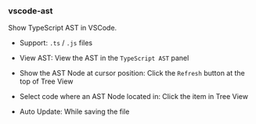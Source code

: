 ### vscode-ast

Show TypeScript AST in VSCode.

+ Support: `.ts` / `.js` files

+ View AST: View the AST in the `TypeScript AST` panel

+ Show the AST Node at cursor position: Click the `Refresh` button at the top of Tree View

+ Select code where an AST Node located in: Click the item in Tree View

+ Auto Update: While saving the file
